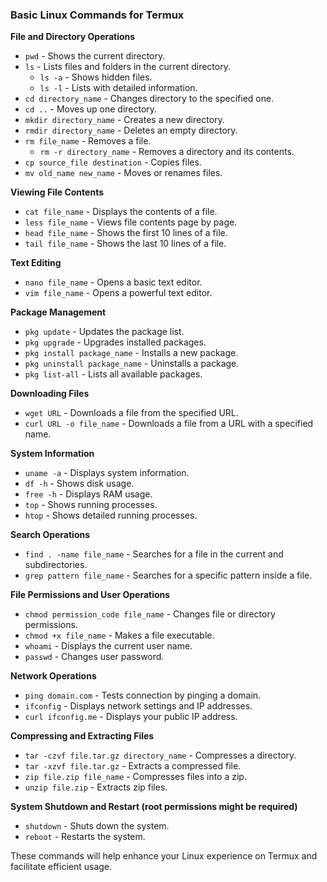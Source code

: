 ### Basic Linux Commands for Termux

**File and Directory Operations**
- `pwd` - Shows the current directory.
- `ls` - Lists files and folders in the current directory.
  - `ls -a` - Shows hidden files.
  - `ls -l` - Lists with detailed information.
- `cd directory_name` - Changes directory to the specified one.
- `cd ..` - Moves up one directory.
- `mkdir directory_name` - Creates a new directory.
- `rmdir directory_name` - Deletes an empty directory.
- `rm file_name` - Removes a file.
  - `rm -r directory_name` - Removes a directory and its contents.
- `cp source_file destination` - Copies files.
- `mv old_name new_name` - Moves or renames files.

**Viewing File Contents**
- `cat file_name` - Displays the contents of a file.
- `less file_name` - Views file contents page by page.
- `head file_name` - Shows the first 10 lines of a file.
- `tail file_name` - Shows the last 10 lines of a file.

**Text Editing**
- `nano file_name` - Opens a basic text editor.
- `vim file_name` - Opens a powerful text editor.

**Package Management**
- `pkg update` - Updates the package list.
- `pkg upgrade` - Upgrades installed packages.
- `pkg install package_name` - Installs a new package.
- `pkg uninstall package_name` - Uninstalls a package.
- `pkg list-all` - Lists all available packages.

**Downloading Files**
- `wget URL` - Downloads a file from the specified URL.
- `curl URL -o file_name` - Downloads a file from a URL with a specified name.

**System Information**
- `uname -a` - Displays system information.
- `df -h` - Shows disk usage.
- `free -h` - Displays RAM usage.
- `top` - Shows running processes.
- `htop` - Shows detailed running processes.

**Search Operations**
- `find . -name file_name` - Searches for a file in the current and subdirectories.
- `grep pattern file_name` - Searches for a specific pattern inside a file.

**File Permissions and User Operations**
- `chmod permission_code file_name` - Changes file or directory permissions.
- `chmod +x file_name` - Makes a file executable.
- `whoami` - Displays the current user name.
- `passwd` - Changes user password.

**Network Operations**
- `ping domain.com` - Tests connection by pinging a domain.
- `ifconfig` - Displays network settings and IP addresses.
- `curl ifconfig.me` - Displays your public IP address.

**Compressing and Extracting Files**
- `tar -czvf file.tar.gz directory_name` - Compresses a directory.
- `tar -xzvf file.tar.gz` - Extracts a compressed file.
- `zip file.zip file_name` - Compresses files into a zip.
- `unzip file.zip` - Extracts zip files.

**System Shutdown and Restart (root permissions might be required)**
- `shutdown` - Shuts down the system.
- `reboot` - Restarts the system.

These commands will help enhance your Linux experience on Termux and facilitate efficient usage.

